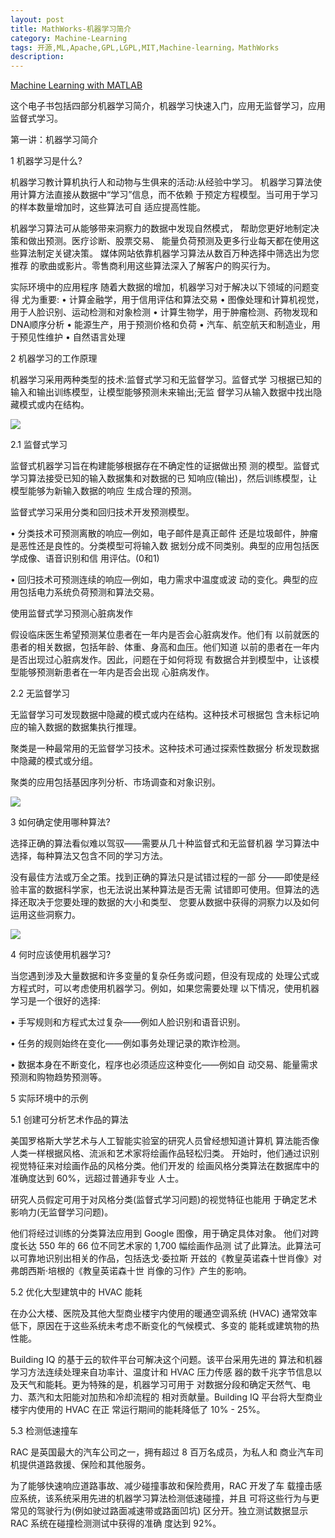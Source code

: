 ```yaml
---
layout: post
title: MathWorks-机器学习简介
category: Machine-Learning
tags: 开源,ML,Apache,GPL,LGPL,MIT,Machine-learning，MathWorks
description: 
---
```


[Machine Learning with MATLAB](https://cn.mathworks.com/campaigns/products/offer/machine-learning-with-matlab.html?s_tid=hp_offer_ml_ebok)

这个电子书包括四部分机器学习简介，机器学习快速入门，应用无监督学习，应用监督式学习。

第一讲：机器学习简介

1 机器学习是什么?

机器学习教计算机执行人和动物与生俱来的活动:从经验中学习。
机器学习算法使用计算方法直接从数据中“学习”信息，而不依赖
于预定方程模型。当可用于学习的样本数量增加时，这些算法可自
适应提高性能。

机器学习算法可从能够带来洞察力的数据中发现自然模式， 帮助您更好地制定决策和做出预测。医疗诊断、股票交易、 能量负荷预测及更多行业每天都在使用这些算法制定关键决策。 媒体网站依靠机器学习算法从数百万种选择中筛选出为您推荐 的歌曲或影片。零售商利用这些算法深入了解客户的购买行为。

实际环境中的应用程序
随着大数据的增加，机器学习对于解决以下领域的问题变得 尤为重要:
• 计算金融学，用于信用评估和算法交易
• 图像处理和计算机视觉，用于人脸识别、运动检测和对象检测 • 计算生物学，用于肿瘤检测、药物发现和DNA顺序分析
• 能源生产，用于预测价格和负荷
• 汽车、航空航天和制造业，用于预见性维护
• 自然语言处理

2 机器学习的工作原理

机器学习采用两种类型的技术:监督式学习和无监督学习。监督式学 习根据已知的输入和输出训练模型，让模型能够预测未来输出;无监 督学习从输入数据中找出隐藏模式或内在结构。

![](http://oolkmbv7h.bkt.clouddn.com/mathworks001.png)

2.1 监督式学习

监督式机器学习旨在构建能够根据存在不确定性的证据做出预 测的模型。监督式学习算法接受已知的输入数据集和对数据的已 知响应(输出)，然后训练模型，让模型能够为新输入数据的响应 生成合理的预测。

监督式学习采用分类和回归技术开发预测模型。

• 分类技术可预测离散的响应—例如，电子邮件是真正邮件 还是垃圾邮件，肿瘤是恶性还是良性的。分类模型可将输入数 据划分成不同类别。典型的应用包括医学成像、语音识别和信 用评估。(0和1)

• 回归技术可预测连续的响应—例如，电力需求中温度或波 动的变化。典型的应用包括电力系统负荷预测和算法交易。

使用监督式学习预测心脏病发作

假设临床医生希望预测某位患者在一年内是否会心脏病发作。他们有 以前就医的患者的相关数据，包括年龄、体重、身高和血压。他们知道 以前的患者在一年内是否出现过心脏病发作。因此，问题在于如何将现 有数据合并到模型中，让该模型能够预测新患者在一年内是否会出现 心脏病发作。

2.2 无监督学习

无监督学习可发现数据中隐藏的模式或内在结构。这种技术可根据包 含未标记响应的输入数据的数据集执行推理。

聚类是一种最常用的无监督学习技术。这种技术可通过探索性数据分 析发现数据中隐藏的模式或分组。

聚类的应用包括基因序列分析、市场调查和对象识别。

![](http://oolkmbv7h.bkt.clouddn.com/mathworks002.png)

3 如何确定使用哪种算法?

选择正确的算法看似难以驾驭——需要从几十种监督式和无监督机器 学习算法中选择，每种算法又包含不同的学习方法。

没有最佳方法或万全之策。找到正确的算法只是试错过程的一部 分——即使是经验丰富的数据科学家，也无法说出某种算法是否无需 试错即可使用。但算法的选择还取决于您要处理的数据的大小和类型、 您要从数据中获得的洞察力以及如何运用这些洞察力。

![](http://oolkmbv7h.bkt.clouddn.com/mathworks003.png)

4 何时应该使用机器学习?

当您遇到涉及大量数据和许多变量的复杂任务或问题，但没有现成的 处理公式或方程式时，可以考虑使用机器学习。例如，如果您需要处理 以下情况，使用机器学习是一个很好的选择:

• 手写规则和方程式太过复杂——例如人脸识别和语音识别。

• 任务的规则始终在变化——例如事务处理记录的欺诈检测。

• 数据本身在不断变化，程序也必须适应这种变化——例如自 动交易、能量需求预测和购物趋势预测等。

5 实际环境中的示例

5.1 创建可分析艺术作品的算法

美国罗格斯大学艺术与人工智能实验室的研究人员曾经想知道计算机 算法能否像人类一样根据风格、流派和艺术家将绘画作品轻松归类。 开始时，他们通过识别视觉特征来对绘画作品的风格分类。他们开发的 绘画风格分类算法在数据库中的准确度达到 60%，远超过普通非专业 人士。

研究人员假定可用于对风格分类(监督式学习问题)的视觉特征也能用 于确定艺术影响力(无监督学习问题)。

他们将经过训练的分类算法应用到 Google 图像，用于确定具体对象。 他们对跨度长达 550 年的 66 位不同艺术家的 1,700 幅绘画作品测 试了此算法。此算法可以可靠地识别出相关的作品，包括迭戈·委拉斯 开兹的《教皇英诺森十世肖像》对弗朗西斯·培根的《教皇英诺森十世 肖像的习作》产生的影响。

5.2 优化大型建筑中的 HVAC 能耗

在办公大楼、医院及其他大型商业楼宇内使用的暖通空调系统 (HVAC) 通常效率低下，原因在于这些系统未考虑不断变化的气候模式、多变的 能耗或建筑物的热性能。

Building IQ 的基于云的软件平台可解决这个问题。该平台采用先进的 算法和机器学习方法连续处理来自功率计、温度计和 HVAC 压力传感 器的数千兆字节信息以及天气和能耗。更为特殊的是，机器学习可用于 对数据分段和确定天然气、电力、蒸汽和太阳能对加热和冷却流程的 相对贡献量。Building IQ 平台将大型商业楼宇内使用的 HVAC 在正 常运行期间的能耗降低了 10% - 25%。

5.3 检测低速撞车

RAC 是英国最大的汽车公司之一，拥有超过 8 百万名成员，为私人和 商业汽车司机提供道路救援、保险和其他服务。

为了能够快速响应道路事故、减少碰撞事故和保险费用，RAC 开发了车 载撞击感应系统，该系统采用先进的机器学习算法检测低速碰撞，并且 可将这些行为与更常见的驾驶行为(例如驶过路面减速带或路面凹坑) 区分开。独立测试数据显示 RAC 系统在碰撞检测测试中获得的准确 度达到 92%。
